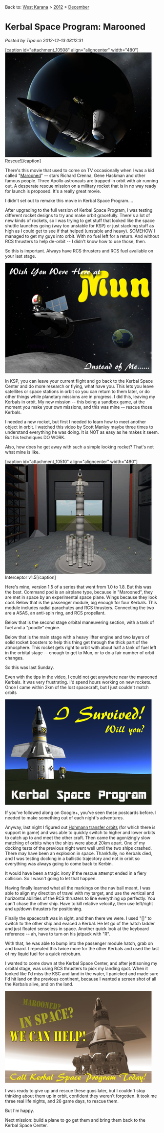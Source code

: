 Back to: [West Karana](/posts/westkarana.md) > [2012](/posts/2012/westkarana.md) > [December](./westkarana.md)
# Kerbal Space Program: Marooned

*Posted by Tipa on 2012-12-13 08:12:31*

[caption id="attachment\_10508" align="aligncenter" width="480"][![](../../../uploads/2012/12/KSP-2012-12-12-22-48-07-28-480x342.jpg "Rescue!")](../../../uploads/2012/12/KSP-2012-12-12-22-48-07-28.jpg) Rescue![/caption]

There's this movie that used to come on TV occasionally when I was a kid called "[Marooned](http://en.wikipedia.org/wiki/Marooned_(film))" -- stars Richard Crenna, Gene Hackman and other famous people. Three Apollo astronauts are trapped in orbit with air running out. A desperate rescue mission on a military rocket that is in no way ready for launch is proposed. It's a really great movie.

I didn't set out to remake this movie in Kerbal Space Program....

After upgrading to the full version of Kerbal Space Program, I was testing different rocket designs to try and make orbit gracefully. There's a lot of new kinds of rockets, so I was trying to get stuff that looked like the space shuttle launches going (way too unstable for KSP) or just stacking stuff as high as I could get to see if that helped (unstable and heavy). SOMEHOW I managed to get my guys into orbit. With no fuel left for a return. And without RCS thrusters to help de-orbit -- I didn't know how to use those, then.

So this is important. Always have RCS thrusters and RCS fuel available on your last stage.

[![](../../../uploads/2012/12/ksppostcard-480x360.png "wish you were here at Mun")](../../../uploads/2012/12/ksppostcard.png)

In KSP, you can leave your current flight and go back to the Kerbal Space Center and do more research or flying, what have you. This lets you leave satellites or space stations in orbit so you can return to them later, or do other things while planetary missions are in progress. I did this, leaving my Kerbals in orbit. My new mission -- this being a sandbox game, at the moment you make your own missions, and this was mine -- rescue those Kerbals.

I needed a new rocket, but first I needed to learn how to meet another object in orbit. I watched this video by Scott Manley maybe three times to understand everything he was doing. It is NOT as easy as he makes it seem. But his techniques DO WORK.



Also, how does he get away with such a simple looking rocket? That's not what mine is like.

[caption id="attachment\_10510" align="aligncenter" width="480"][![](../../../uploads/2012/12/KSP-2012-12-13-00-00-23-25-480x358.jpg "Interceptor v1.5")](../../../uploads/2012/12/KSP-2012-12-13-00-00-23-25.jpg) Interceptor v1.5[/caption]

Here's mine, version 1.5 of a series that went from 1.0 to 1.8. But this was the best. Command pod is an airplane type, because in "Marooned", they are met in space by an experimental space plane. Wings because they look cool. Below that is the passenger module, big enough for four Kerbals. This module includes radial parachutes and RCS thrusters. Connecting the two are a ASAS, an anti-spin ring, and RCS propellant.

Below that is the second stage orbital maneuvering section, with a tank of fuel and a "poodle" engine. 

Below that is the main stage with a heavy lifter engine and two layers of solid rocket boosters to help this thing get through the thick part of the atmosphere. This rocket gets right to orbit with about half a tank of fuel left in the orbital stage -- enough to get to Mun, or to do a fair number of orbit changes.

So this was last Sunday.

Even with the tips in the video, I could not get anywhere near the marooned Kerbals. It was very frustrating. I'd spend hours working on new rockets. Once I came within 2km of the lost spacecraft, but I just couldn't match orbits

[![](../../../uploads/2012/12/kspsurvive.png " I survived Kerbal Space Program. Will you?")](../../../uploads/2012/12/kspsurvive.png)

If you've followed along on Google+, you've seen these postcards before. I needed to make something out of each night's adventures.

Anyway, last night I figured out [Hohmann transfer orbits](http://en.wikipedia.org/wiki/Hohmann_transfer_orbit) (for which there is support in game) and was able to quickly switch to higher and lower orbits to catch up to and meet the other craft. Then came the agonizingly slow matching of orbits when the ships were about 20km apart. One of my docking tests of the previous night went well until the two ships crashed. There may have been an explosion in space. Thankfully, no Kerbals died, and I was testing docking in a ballistic trajectory and not in orbit so everything was always going to come back to Kerbin.

It would have been a tragic irony if the rescue attempt ended in a fiery collision. So I wasn't going to let that happen.

Having finally learned what all the markings on the nav ball meant, I was able to align my direction of travel with my target, and use the vertical and horizontal abilities of the RCS thrusters to line everything up perfectly. You can't chase the other ship. Have to kill relative velocity, then use left/right and up/down thrusters for positioning.

Finally the spacecraft was in sight, and then there we were. I used "[]" to switch to the other ship and evaced a Kerbal. He let go of the hatch ladder and just floated senseless in space. Another quick look at the keyboard reference -- ah, have to turn on his jetpack with "R".

With that, he was able to bump into the passenger module hatch, grab on and board. I repeated this twice more for the other Kerbals and used the last of my liquid fuel for a quick retroburn.

I wanted to come down at the Kerbal Space Center, and after jettisoning my orbital stage, was using RCS thrusters to pick my landing spot. When it looked like I'd miss the KSC and land in the water, I panicked and made sure I'd hit land on the previous continent, because I wanted a screen shot of all the Kerbals alive, and on the land.

[![](../../../uploads/2012/12/KSP-2012-12-12-23-31-24-56-480x300.jpg "Marooned? In space? We can help!")](../../../uploads/2012/12/KSP-2012-12-12-23-31-24-56.jpg)

I was ready to give up and rescue these guys later, but I couldn't stop thinking about them up in orbit, confident they weren't forgotten. It took me three real life nights, and 26 game days, to rescue them.

But I'm happy.

Next mission: build a plane to go get them and bring them back to the Kerbal Space Center.


